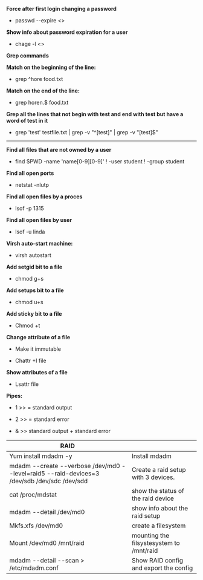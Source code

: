 **Force after first login changing a password**

- passwd --expire <<username>>

**Show info about password expiration for a user**

-  chage -l <<username>>

**Grep commands**

**Match on the beginning of the line:**

- grep ^hore food.txt

**Match on the end of the line:**

- grep horen.$ food.txt

**Grep all the lines that not begin with test and end with test but have a word of test in it**

- grep 'test' testfile.txt | grep -v "^[test]" |  grep -v "[test]$"

---------



**Find all files that are not owned by a user**

- find $PWD -name 'name[0-9][0-9]' \! -user student \! -group student

**Find all open ports**

- netstat -nlutp

**Find all open files by a proces**

- lsof -p 1315

**Find all open files by user**

- lsof -u linda 


**Virsh auto-start machine:**

- virsh autostart <domainname> 

**Add setgid bit to a file**

- chmod g+s 

**Add setups bit to a file**

- chmod u+s 

**Add sticky bit to a file**

- Chmod +t 

**Change attribute of a file** 

- Make it immutable

- Chattr +I file 

**Show attributes of a file**

- Lsattr file

**Pipes:**

- 1 >>  = standard output

- 2 >> = standard error 

- & >> standard output + standard error



| **RAID**                                                     |                                          |
| ------------------------------------------------------------ | ---------------------------------------- |
| Yum install mdadm -y                                         | Install mdadm                            |
| mdadm --create --verbose /dev/md0 --level=raid5 --raid-devices=3 /dev/sdb /dev/sdc /dev/sdd | Create a raid setup with 3 devices.      |
| cat /proc/mdstat                                             | show the status of the raid device       |
| mdadm --detail /dev/md0                                      | show info about the raid setup           |
| Mkfs.xfs /dev/md0                                            | create a filesystem                      |
| Mount /dev/md0 /mnt/raid                                     | mounting the filsystesystem to /mnt/raid |
| mdadm --detail --scan > /etc/mdadm.conf                      | Show RAID config and export the config   |

